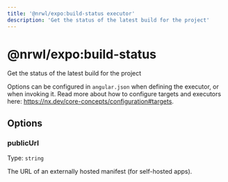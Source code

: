 ```yaml
---
title: '@nrwl/expo:build-status executor'
description: 'Get the status of the latest build for the project'
---
```


# @nrwl/expo:build-status

Get the status of the latest build for the project

Options can be configured in `angular.json` when defining the executor, or when invoking it. Read more about how to configure targets and executors here: https://nx.dev/core-concepts/configuration#targets.

## Options

### publicUrl

Type: `string`

The URL of an externally hosted manifest (for self-hosted apps).
